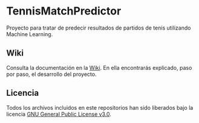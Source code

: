 # TennisMatchPredictor

Proyecto para tratar de predecir resultados de partidos de tenis utilizando Machine Learning.

## Wiki

Consulta la documentación en la [Wiki](https://github.com/AngelLM/TennisMatchPredictor/wiki). En ella encontrarás explicado, paso por paso, el desarrollo del proyecto.

## Licencia

Todos los archivos incluidos en este repositorios han sido liberados bajo la licencia [GNU General Public License v3.0](https://github.com/AngelLM/TennisMatchPredictor/blob/master/LICENSE).
